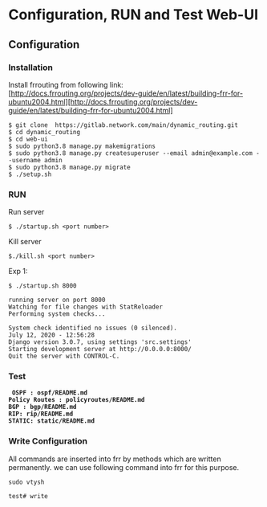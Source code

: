 
# Configuration, RUN and Test Web-UI

## Configuration
### Installation

Install frrouting from following link:\
[http://docs.frrouting.org/projects/dev-guide/en/latest/building-frr-for-ubuntu2004.html][http://docs.frrouting.org/projects/dev-guide/en/latest/building-frr-for-ubuntu2004.html]
```
$ git clone  https://gitlab.network.com/main/dynamic_routing.git
$ cd dynamic_routing
$ cd web-ui
$ sudo python3.8 manage.py makemigrations
$ sudo python3.8 manage.py createsuperuser --email admin@example.com --username admin
$ sudo python3.8 manage.py migrate
$ ./setup.sh
```
### RUN
Run server

```
$ ./startup.sh <port number>
```

Kill server

```
$./kill.sh <port number>
```
Exp 1:

```
$ ./startup.sh 8000

running server on port 8000
Watching for file changes with StatReloader
Performing system checks...

System check identified no issues (0 silenced).
July 12, 2020 - 12:56:28
Django version 3.0.7, using settings 'src.settings'
Starting development server at http://0.0.0.0:8000/
Quit the server with CONTROL-C.

```
### Test
****` OSPF : ospf/README.md`**** \
****`Policy Routes : policyroutes/README.md`**** \
****`BGP : bgp/README.md`****\
****`RIP: rip/README.md`****\
****`STATIC: static/README.md`****
### Write Configuration
All commands are inserted into frr by methods which are written permanently. we can use following command into frr for this purpose.
```
sudo vtysh

test# write
``` 
[http://docs.frrouting.org/projects/dev-guide/en/latest/building-frr-for-ubuntu2004.html]: http://docs.frrouting.org/projects/dev-guide/en/latest/building-frr-for-ubuntu2004.html
